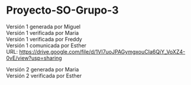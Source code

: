 # Proyecto-SO-Grupo-3
Versión 1 generada por Miguel  
Versión 1 verificada por Maria  
Versión 1 verificada por Freddy  
Versión 1 comunicada por Esther  
URL: https://drive.google.com/file/d/1VI7uoJPAGymgxouCIa6QiY_VoXZ4-0vE/view?usp=sharing  
  
Versión 2 generada por Maria  
Versión 2 verificada por Esther
